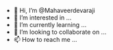 

- 👋 Hi, I’m @Mahaveerdevaraji
- 👀 I’m interested in ...
- 🌱 I’m currently learning ...
- 💞️ I’m looking to collaborate on ...
- 📫 How to reach me ...

<!---
Mahaveerdevaraji/Mahaveerdevaraji is a ✨ special ✨ repository because its `README.md` (this file) appears on your GitHub profile.
You can click the Preview link to take a look at your changes.
--->
